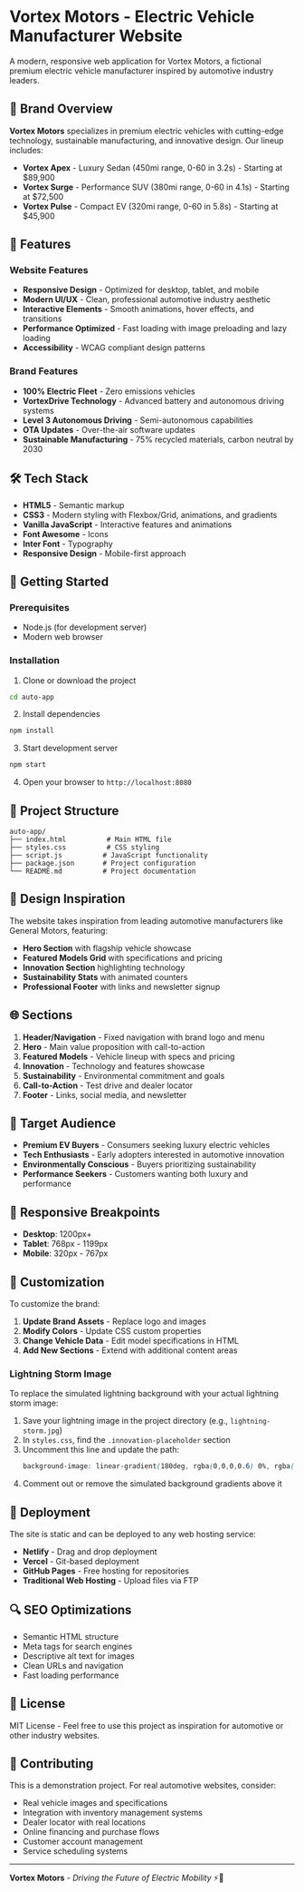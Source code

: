 # Vortex Motors - Electric Vehicle Manufacturer Website

A modern, responsive web application for Vortex Motors, a fictional premium electric vehicle manufacturer inspired by automotive industry leaders.

## 🚗 Brand Overview

**Vortex Motors** specializes in premium electric vehicles with cutting-edge technology, sustainable manufacturing, and innovative design. Our lineup includes:

- **Vortex Apex** - Luxury Sedan (450mi range, 0-60 in 3.2s) - Starting at $89,900
- **Vortex Surge** - Performance SUV (380mi range, 0-60 in 4.1s) - Starting at $72,500  
- **Vortex Pulse** - Compact EV (320mi range, 0-60 in 5.8s) - Starting at $45,900

## 🌟 Features

### Website Features
- **Responsive Design** - Optimized for desktop, tablet, and mobile
- **Modern UI/UX** - Clean, professional automotive industry aesthetic
- **Interactive Elements** - Smooth animations, hover effects, and transitions
- **Performance Optimized** - Fast loading with image preloading and lazy loading
- **Accessibility** - WCAG compliant design patterns

### Brand Features
- **100% Electric Fleet** - Zero emissions vehicles
- **VortexDrive Technology** - Advanced battery and autonomous driving systems
- **Level 3 Autonomous Driving** - Semi-autonomous capabilities
- **OTA Updates** - Over-the-air software updates
- **Sustainable Manufacturing** - 75% recycled materials, carbon neutral by 2030

## 🛠 Tech Stack

- **HTML5** - Semantic markup
- **CSS3** - Modern styling with Flexbox/Grid, animations, and gradients
- **Vanilla JavaScript** - Interactive features and animations
- **Font Awesome** - Icons
- **Inter Font** - Typography
- **Responsive Design** - Mobile-first approach

## 🚀 Getting Started

### Prerequisites
- Node.js (for development server)
- Modern web browser

### Installation

1. Clone or download the project
```bash
cd auto-app
```

2. Install dependencies
```bash
npm install
```

3. Start development server
```bash
npm start
```

4. Open your browser to `http://localhost:8080`

## 📁 Project Structure

```
auto-app/
├── index.html          # Main HTML file
├── styles.css          # CSS styling
├── script.js          # JavaScript functionality
├── package.json       # Project configuration
└── README.md          # Project documentation
```

## 🎨 Design Inspiration

The website takes inspiration from leading automotive manufacturers like General Motors, featuring:

- **Hero Section** with flagship vehicle showcase
- **Featured Models Grid** with specifications and pricing
- **Innovation Section** highlighting technology
- **Sustainability Stats** with animated counters
- **Professional Footer** with links and newsletter signup

## 🌐 Sections

1. **Header/Navigation** - Fixed navigation with brand logo and menu
2. **Hero** - Main value proposition with call-to-action
3. **Featured Models** - Vehicle lineup with specs and pricing
4. **Innovation** - Technology and features showcase
5. **Sustainability** - Environmental commitment and goals
6. **Call-to-Action** - Test drive and dealer locator
7. **Footer** - Links, social media, and newsletter

## 🎯 Target Audience

- **Premium EV Buyers** - Consumers seeking luxury electric vehicles
- **Tech Enthusiasts** - Early adopters interested in automotive innovation
- **Environmentally Conscious** - Buyers prioritizing sustainability
- **Performance Seekers** - Customers wanting both luxury and performance

## 📱 Responsive Breakpoints

- **Desktop**: 1200px+
- **Tablet**: 768px - 1199px
- **Mobile**: 320px - 767px

## 🔧 Customization

To customize the brand:

1. **Update Brand Assets** - Replace logo and images
2. **Modify Colors** - Update CSS custom properties
3. **Change Vehicle Data** - Edit model specifications in HTML
4. **Add New Sections** - Extend with additional content areas

### Lightning Storm Image
To replace the simulated lightning background with your actual lightning storm image:

1. Save your lightning image in the project directory (e.g., `lightning-storm.jpg`)
2. In `styles.css`, find the `.innovation-placeholder` section
3. Uncomment this line and update the path:
   ```css
   background-image: linear-gradient(180deg, rgba(0,0,0,0.6) 0%, rgba(0,0,0,0.2) 30%, rgba(0,0,0,0.4) 70%, rgba(0,0,0,0.8) 100%), url('lightning-storm.jpg');
   ```
4. Comment out or remove the simulated background gradients above it

## 🚀 Deployment

The site is static and can be deployed to any web hosting service:

- **Netlify** - Drag and drop deployment
- **Vercel** - Git-based deployment
- **GitHub Pages** - Free hosting for repositories
- **Traditional Web Hosting** - Upload files via FTP

## 🔍 SEO Optimizations

- Semantic HTML structure
- Meta tags for search engines
- Descriptive alt text for images
- Clean URLs and navigation
- Fast loading performance

## 📄 License

MIT License - Feel free to use this project as inspiration for automotive or other industry websites.

## 🤝 Contributing

This is a demonstration project. For real automotive websites, consider:

- Real vehicle images and specifications
- Integration with inventory management systems
- Dealer locator with real locations
- Online financing and purchase flows
- Customer account management
- Service scheduling systems

---

**Vortex Motors** - *Driving the Future of Electric Mobility* ⚡🚗
